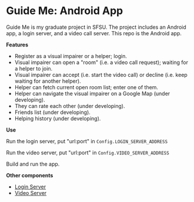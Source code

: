 Guide Me: Android App
=====================

Guide Me is my graduate project in SFSU. The project includes an Android app, a login server, and a video call server. This repo is the Android app.

**Features**

* Register as a visual impairer or a helper; login.
* Visual impairer can open a "room" (i.e. a video call request); waiting for a helper to join.
* Visual impairer can accept (i.e. start the video call) or decline (i.e. keep waiting for another helper).
* Helper can fetch current open room list; enter one of them.
* Helper can navigate the visual impairer on a Google Map (under developing).
* They can rate each other (under developing).
* Friends list (under developing).
* Helping history (under developing).

**Use**

Run the login server, put "url:port" in `Config.LOGIN_SERVER_ADDRESS`

Run the video server, put "url:port" in `Config.VIDEO_SERVER_ADDRESS`

Build and run the app.

**Other components**

* [Login Server](https://github.com/ZTGeng/login-server)
* [Video Server](https://github.com/ZTGeng/video-server)

